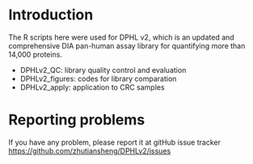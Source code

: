 # Introduction
The R scripts here were used for DPHL v2, which is an updated and comprehensive DIA pan-human assay library for quantifying more than 14,000 proteins.

+ DPHLv2_QC: library quality control and evaluation
+ DPHLv2_figures: codes for library comparation
+ DPHLv2_apply: application to CRC samples

# Reporting problems
If you have any problem, please report it at gitHub issue tracker https://github.com/zhutiansheng/DPHLv2/issues
